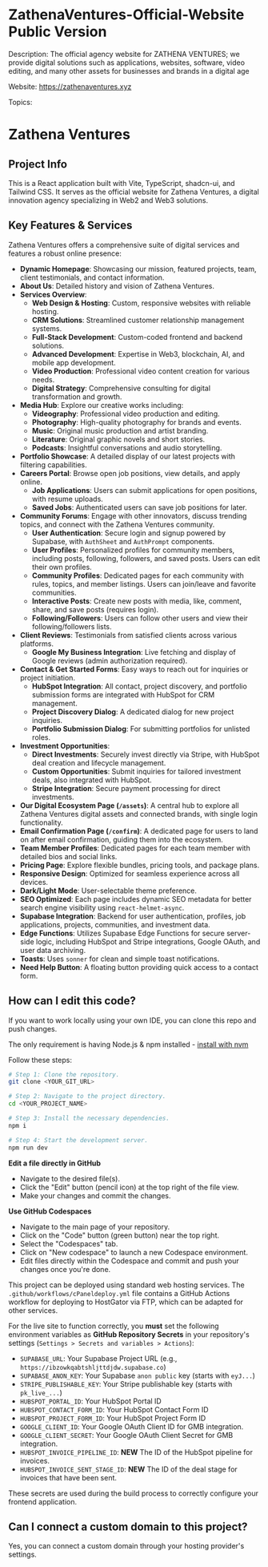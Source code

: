 # ZathenaVentures-Official-Website **Public Version**

Description: The official agency website for ZATHENA VENTURES; we provide digital solutions such as applications, websites, software, video editing, and many other assets for businesses and brands in a digital age

Website: https://zathenaventures.xyz

Topics: 

# Zathena Ventures

## Project Info

This is a React application built with Vite, TypeScript, shadcn-ui, and Tailwind CSS. It serves as the official website for Zathena Ventures, a digital innovation agency specializing in Web2 and Web3 solutions.

## Key Features & Services

Zathena Ventures offers a comprehensive suite of digital services and features a robust online presence:

*   **Dynamic Homepage**: Showcasing our mission, featured projects, team, client testimonials, and contact information.
*   **About Us**: Detailed history and vision of Zathena Ventures.
*   **Services Overview**:
    *   **Web Design & Hosting**: Custom, responsive websites with reliable hosting.
    *   **CRM Solutions**: Streamlined customer relationship management systems.
    *   **Full-Stack Development**: Custom-coded frontend and backend solutions.
    *   **Advanced Development**: Expertise in Web3, blockchain, AI, and mobile app development.
    *   **Video Production**: Professional video content creation for various needs.
    *   **Digital Strategy**: Comprehensive consulting for digital transformation and growth.
*   **Media Hub**: Explore our creative works including:
    *   **Videography**: Professional video production and editing.
    *   **Photography**: High-quality photography for brands and events.
    *   **Music**: Original music production and artist branding.
    *   **Literature**: Original graphic novels and short stories.
    *   **Podcasts**: Insightful conversations and audio storytelling.
*   **Portfolio Showcase**: A detailed display of our latest projects with filtering capabilities.
*   **Careers Portal**: Browse open job positions, view details, and apply online.
    *   **Job Applications**: Users can submit applications for open positions, with resume uploads.
    *   **Saved Jobs**: Authenticated users can save job positions for later.
*   **Community Forums**: Engage with other innovators, discuss trending topics, and connect with the Zathena Ventures community.
    *   **User Authentication**: Secure login and signup powered by Supabase, with `AuthSheet` and `AuthPrompt` components.
    *   **User Profiles**: Personalized profiles for community members, including posts, following, followers, and saved posts. Users can edit their own profiles.
    *   **Community Profiles**: Dedicated pages for each community with rules, topics, and member listings. Users can join/leave and favorite communities.
    *   **Interactive Posts**: Create new posts with media, like, comment, share, and save posts (requires login).
    *   **Following/Followers**: Users can follow other users and view their following/followers lists.
*   **Client Reviews**: Testimonials from satisfied clients across various platforms.
    *   **Google My Business Integration**: Live fetching and display of Google reviews (admin authorization required).
*   **Contact & Get Started Forms**: Easy ways to reach out for inquiries or project initiation.
    *   **HubSpot Integration**: All contact, project discovery, and portfolio submission forms are integrated with HubSpot for CRM management.
    *   **Project Discovery Dialog**: A dedicated dialog for new project inquiries.
    *   **Portfolio Submission Dialog**: For submitting portfolios for unlisted roles.
*   **Investment Opportunities**:
    *   **Direct Investments**: Securely invest directly via Stripe, with HubSpot deal creation and lifecycle management.
    *   **Custom Opportunities**: Submit inquiries for tailored investment deals, also integrated with HubSpot.
    *   **Stripe Integration**: Secure payment processing for direct investments.
*   **Our Digital Ecosystem Page (`/assets`)**: A central hub to explore all Zathena Ventures digital assets and connected brands, with single login functionality.
*   **Email Confirmation Page (`/confirm`)**: A dedicated page for users to land on after email confirmation, guiding them into the ecosystem.
*   **Team Member Profiles**: Dedicated pages for each team member with detailed bios and social links.
*   **Pricing Page**: Explore flexible bundles, pricing tools, and package plans.
*   **Responsive Design**: Optimized for seamless experience across all devices.
*   **Dark/Light Mode**: User-selectable theme preference.
*   **SEO Optimized**: Each page includes dynamic SEO metadata for better search engine visibility using `react-helmet-async`.
*   **Supabase Integration**: Backend for user authentication, profiles, job applications, projects, communities, and investment data.
*   **Edge Functions**: Utilizes Supabase Edge Functions for secure server-side logic, including HubSpot and Stripe integrations, Google OAuth, and user data archiving.
*   **Toasts**: Uses `sonner` for clean and simple toast notifications.
*   **Need Help Button**: A floating button providing quick access to a contact form.

## How can I edit this code?

If you want to work locally using your own IDE, you can clone this repo and push changes.

The only requirement is having Node.js & npm installed - [install with nvm](https://github.com/nvm-sh/nvm#installing-and-updating)

Follow these steps:

```sh
# Step 1: Clone the repository.
git clone <YOUR_GIT_URL>

# Step 2: Navigate to the project directory.
cd <YOUR_PROJECT_NAME>

# Step 3: Install the necessary dependencies.
npm i

# Step 4: Start the development server.
npm run dev
```

**Edit a file directly in GitHub**

- Navigate to the desired file(s).
- Click the "Edit" button (pencil icon) at the top right of the file view.
- Make your changes and commit the changes.

**Use GitHub Codespaces**

- Navigate to the main page of your repository.
- Click on the "Code" button (green button) near the top right.
- Select the "Codespaces" tab.
- Click on "New codespace" to launch a new Codespace environment.
- Edit files directly within the Codespace and commit and push your changes once you're done.

This project can be deployed using standard web hosting services. The `.github/workflows/cPaneldeploy.yml` file contains a GitHub Actions workflow for deploying to HostGator via FTP, which can be adapted for other services.

For the live site to function correctly, you **must** set the following environment variables as **GitHub Repository Secrets** in your repository's settings (`Settings > Secrets and variables > Actions`):

*   `SUPABASE_URL`: Your Supabase Project URL (e.g., `https://ibzowkqabtshljttdjdw.supabase.co`)
*   `SUPABASE_ANON_KEY`: Your Supabase `anon public` key (starts with `eyJ...`)
*   `STRIPE_PUBLISHABLE_KEY`: Your Stripe publishable key (starts with `pk_live_...`)
*   `HUBSPOT_PORTAL_ID`: Your HubSpot Portal ID
*   `HUBSPOT_CONTACT_FORM_ID`: Your HubSpot Contact Form ID
*   `HUBSPOT_PROJECT_FORM_ID`: Your HubSpot Project Form ID
*   `GOOGLE_CLIENT_ID`: Your Google OAuth Client ID for GMB integration.
*   `GOOGLE_CLIENT_SECRET`: Your Google OAuth Client Secret for GMB integration.
*   `HUBSPOT_INVOICE_PIPELINE_ID`: **NEW** The ID of the HubSpot pipeline for invoices.
*   `HUBSPOT_INVOICE_SENT_STAGE_ID`: **NEW** The ID of the deal stage for invoices that have been sent.

These secrets are used during the build process to correctly configure your frontend application.

## Can I connect a custom domain to this project?

Yes, you can connect a custom domain through your hosting provider's settings.

